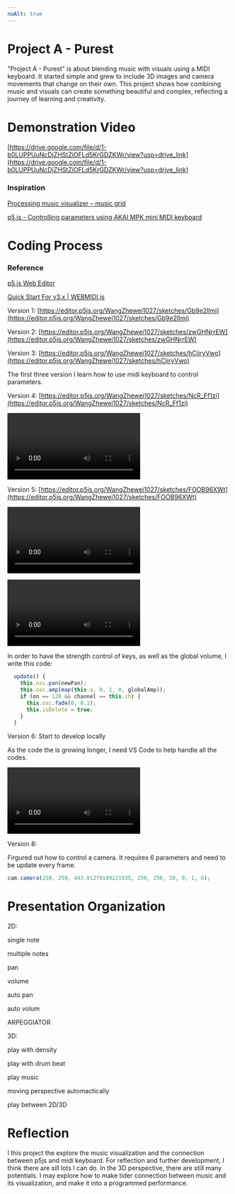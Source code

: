```yaml
---
noAlt: true
---
```

# Project A - Purest

"Project A - Purest" is about blending music with visuals using a MIDI keyboard. It started simple and grew to include 3D images and camera movements that change on their own. This project shows how combining music and visuals can create something beautiful and complex, reflecting a journey of learning and creativity.

# Demonstration Video

[https://drive.google.com/file/d/1-b0LUPPUuNcDjZHStZiOFLd5KrGDZKWr/view?usp=drive_link](https://drive.google.com/file/d/1-b0LUPPUuNcDjZHStZiOFLd5KrGDZKWr/view?usp=drive_link)

### Inspiration

[Processing music visualizer – music grid](https://www.youtube.com/watch?v=VOHYuH8qYiU)

[p5.js - Controlling parameters using AKAI MPK mini MIDI keyboard](https://www.youtube.com/watch?v=xKSOJKj-ILU)

# Coding Process

### Reference

[p5.js Web Editor](https://editor.p5js.org/mrbombmusic/sketches/AHwJyjCaH)

[Quick Start For v3.x | WEBMIDI.js](https://webmidijs.org/docs/)

Version 1: [https://editor.p5js.org/WangZhewei1027/sketches/Gb9e2lImj](https://editor.p5js.org/WangZhewei1027/sketches/Gb9e2lImj)

Version 2: [https://editor.p5js.org/WangZhewei1027/sketches/zwGHNrrEW](https://editor.p5js.org/WangZhewei1027/sketches/zwGHNrrEW)

Version 3: [https://editor.p5js.org/WangZhewei1027/sketches/hCjiryVwo](https://editor.p5js.org/WangZhewei1027/sketches/hCjiryVwo)

The first three version I learn how to use midi keyboard to control parameters.

Version 4: [https://editor.p5js.org/WangZhewei1027/sketches/NcR_Ff1zi](https://editor.p5js.org/WangZhewei1027/sketches/NcR_Ff1zi)

![录屏2024-03-16 15.22.36.mov](Project%20A%20-%20Purest%2095b578434f3d4afaa3ada4eb38400c01/%25E5%25BD%2595%25E5%25B1%258F2024-03-16_15.22.36.mov)

Version 5: [https://editor.p5js.org/WangZhewei1027/sketches/FOOB96XWt](https://editor.p5js.org/WangZhewei1027/sketches/FOOB96XWt)

![录屏2024-03-16 19.49.24.mov](Project%20A%20-%20Purest%2095b578434f3d4afaa3ada4eb38400c01/%25E5%25BD%2595%25E5%25B1%258F2024-03-16_19.49.24.mov)

![录屏2024-03-16 16.31.50.mov](Project%20A%20-%20Purest%2095b578434f3d4afaa3ada4eb38400c01/%25E5%25BD%2595%25E5%25B1%258F2024-03-16_16.31.50.mov)

In order to have the strength control of keys, as well as the global volume, I write this code:

```jsx
  update() {
    this.osc.pan(newPan);
    this.osc.amp(map(this.a, 0, 1, 0, globalAmp));
    if (on == 128 && channel == this.ch) {
      this.osc.fade(0, 0.1);
      this.isDelete = true;
    }
  }
```

Version 6: Start to develop locally

As the code the is growing longer, I need VS Code to help handle all the codes.

![录屏2024-03-16 16.31.50.mov](Project%20A%20-%20Purest%2095b578434f3d4afaa3ada4eb38400c01/%25E5%25BD%2595%25E5%25B1%258F2024-03-16_16.31.50%201.mov)

Version 8:

Firgured out how to control a camera. It requires 6 parameters and need to be update every frame.

```jsx
cam.camera(250, 250, 443.01270189221935, 250, 250, 10, 0, 1, 0);
```

# Presentation Organization

2D:

single note

multiple notes

pan

volume

auto pan

auto volum

ARPEGGIATOR

3D:

play with density

play with drum beat

play music

moving perspective automactically

play between 2D/3D

# Reflection

I this project the explore the music visualization and the connection between p5js and midi keyboard. For reflection and further development, I think there are sill lots I can do. In the 3D perspective, there are still many potentials. I may explore how to make tider connection between music and its visualization, and make it into a programmed performance.